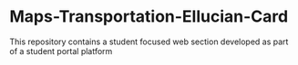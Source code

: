 # Maps-Transportation-Ellucian-Card
This repository contains a student focused web section developed as part of a student portal platform
